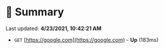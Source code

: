 # 📖 Summary
Last updated: **4/23/2021, 10:42:21 AM**

- `GET` [https://google.com](https://google.com) - **Up** (183ms)
